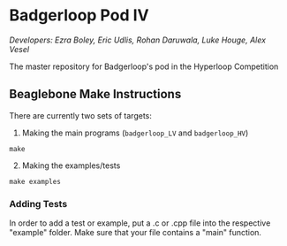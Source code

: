# Badgerloop Pod IV
*Developers: Ezra Boley, Eric Udlis, Rohan Daruwala, Luke Houge, Alex Vesel*

The master repository for Badgerloop's pod in the Hyperloop Competition

## Beaglebone Make Instructions

There are currently two sets of targets:

1) Making the main programs (`badgerloop_LV` and `badgerloop_HV`)

```
make
```

2) Making the examples/tests

```
make examples
```

### Adding Tests

In order to add a test or example, put a .c or .cpp file into the respective "example" folder. Make sure that your file contains a "main" function.